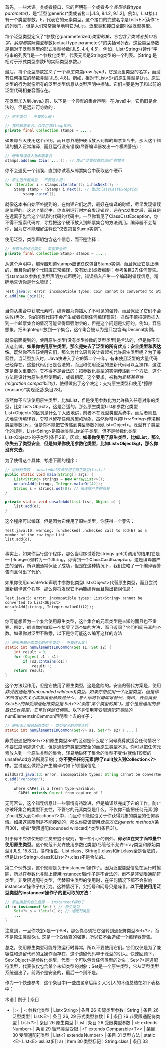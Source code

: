 首先，一些术语。类或者接口，它的声明有一个或者多个*类型参数(type parameter)*，是*泛型(generic)*类或者接口[JLS, 8.1.2, 9.1.2]。例如，List接口有一个类型参数，E，代表它的元素类型。这个接口的完整名字是List&lt;E&gt;(读作“E的列表”)，但是人们常常简单地叫它为List。泛型类和接口全部叫做泛型类型。

每个泛型类型定义了*参数化(parameterized)*类型的集，它包含了类或者接口名字，紧跟着*实际类型参数(actual type parameter)*的尖括号列表，这些类型参数是相对于泛型类型的形式类型参数[JLS, 4.4, 4.5]。例如，List&lt;String&gt;(读作“字符串的列表”)是一个参数化类型，代表元素是String类型的一个列表。(String 是相对于形式类型参数E的实际类型参数。)

最后，每个泛型参数定义了一个*原生类型(raw type)*，它是泛型类型的名字，而没有任何相应的参数类型[JLS, 4.8]。例如，相对于List&lt;E&gt;的原生类型是List。原生类型的行为就像所有的泛型类型信息从类型声明中擦除。它们主要是为了和以前的泛型代码相兼容而存在。

在泛型加入到Java之前，以下是一个典型的集合声明。在Java9中，它仍旧是合法的，但是远非可仿效的：
```java
// 原生类型 - 不要这么做！

// 我的邮票集合。仅仅包含Stamp实例。 
private final Collection stamps = ... ;
```
如果你今天使用这个声明，而且意外地把硬币放入到你的邮票集合中，那么这个错误的插入正常编译，而且运行没有错误(尽管编译器发出一个模糊警告)：
```java
// 硬币错误插入到邮票集合 
stamps.add(new Coin( ... )); // 发出“非受检查的调用”的警告
```
你不会遇见一个错误，直到你试着从邮票集合中获取这个硬币：
```java
// 原生迭代器类型 - 不要这么用！
for (Iterator i = stamps.iterator(); i.hasNext(); )
	Stamp stamp = (Stamp) i.next(); // 抛出ClassCastException 
		stamp.cancel();
```
就像这本书自始至终提到的，在构建它们之后，最好在编译的时候，尽早发现错误是值得的。这这个情况中，你直到运行时才会发现错误，远在它发生之后，而且是在远离于包含这个错误的代码的代码中。一旦你看见了ClassCastException，你不得不搜索代码库，寻找把这个硬币放入到邮票集合的方法调用。编译器不会帮你，因为它不能理解注释说“仅仅包含Stamp实例”。

使用泛型，类型声明包含这个信息，而不是注释：
```java
// 参数化的结合类型 - 类型安全的 
private final Collection<Stamp> stamps = ... ; 
```
从这个声明中，编译器知道stamps应该仅仅包含Stamp实例，而且保证它是正确的，而且你的整个代码库正常编译，没有发出(或者抑制；参考条目27)任何警告。当stamps以参数化类型声明方式声明时，错误插入产生一个编译时错误信息，精确地告诉你是什么错误：
```java
Test.java:9: error: incompatible types: Coin cannot be converted to Stamp
c.add(new Coin()); 
		  ^ 
```
当你从集合中获取元素时，编译器为你插入了不可见的强转，而且保证了它们不会失败(再次，你的所有代码不会产生或者抑制任何编译警告)。虽然不慎把硬币插入到一个邮票集合的情况可能显得牵强附会的，但是这个问题是实际的。例如，容易想象，把BigInteger放到一个集合，这个集合被认为是只包含BigDecimal实例。

就像前面提到的，使用原生类型(没有类型参数的泛型类型)是合法的，但是你不应该这么做。**如果你使用原生类型，那么是失去了泛型的所有优点：安全类型和表达性**。既然你不应该使用它们，那么为什么语言设计者起初允许原生类型呢？为了兼容性。当泛型加入时，Java快进入了它的第二个十年，有未使用泛型的大量代码已经存在。这些代码仍旧是合法的，而且和使用泛型的更新代码可以互操作，这注定是至关重要的。它不得不是合法的：把参数化类型的实例传递到一个方法，这个方法是设计为原生类型使用的，或者相反。这个要求，被称为*迁移兼容性(migration compatibility)*，使得做出了这个决定：支持原生类型和使用*擦除(erasure)*实现泛型(条目28)。

虽然你不应该使用原生类型，比如List，但是使用参数化为允许插入任意对象的类型，比如List&lt;Object&gt;，这是合适的。那么原生类型List和参数化类型List&lt;Object&gt;的区别是什么？大致地讲，前者不在泛型类型系统中，而后者则显式地告诉编译器，它可以留存任何类型的对象。虽然你可以把List&lt;String&gt;传递到类型参数List，但是你不能把它传递到类型参数列表List&lt;Object&gt;。泛型有子类型化的规则，List&lt;String&gt;是原始类型List的子类型，但不是参数化类型List&lt;Object&gt;的子类型(条目28)。因此，**如果你使用了原生类型，比如List，那么你失去了类型安全，但是如果你使用参数化类型，比如List&lt;Object&gt，那么你没有失去**。

为了使得这个具体，考虑下面的程序：
```java
// 运行时失败 - unsafeAdd方法使用了原生类型(List)!
public static void main(String[] args) {
	List<String> strings = new ArrayList<>();
	unsafeAdd(strings, Integer.valueOf(42));
	String s = strings.get(0); // 编译器产生的强转 
}

private static void unsafeAdd(List list, Object o) { 
	list.add(o); 
} 
```
这个程序可以编译，但是因为它使用了原生类型，你获得一个警告：
```
Test.java:10: warning: [unchecked] unchecked call to add(E) as a member of the raw type List
list.add(o); 
		^
```
事实上，如果你运行这个程序，那么当程序试着把strings.get(0)调用的结果(它是一个Integer)强转为一个String，你得到一个ClassCastException。这是编译器产生的强转，所以他通常保证了成功，但是在这种情况下，我们忽略了一个编译器警告而且付出了代价。

如果你使用unsafeAdd声明中参数化类型List&lt;Object&gt;代替原生类型，而且尝试重新编译这个程序，那么你将发现它不再能编译而且抛出错误信息：
```
Test.java:5: error: incompatible types: List<String> cannot be converted to List<Object>
unsafeAdd(strings, Integer.valueOf(42)); 
	^
```
你可能想着为一个集合使用原生类型，这个集合的元素类型是未知的而且也不重要。例如，假设你想编写一个接受了两个集的方法，而且返回了它们相同元素的个数。如果你对泛型不熟悉，以下是你可能这么编写这样的方法：
```java
// 使用未知元素类型的原生类型 - 不要这么做！
static int numElementsInCommon(Set s1, Set s2) {
	int result = 0;
	for (Object o1 : s1)
		if (s2.contains(o1)) 
			result++;
	return result; 
}
```
这个方法起作用，但是它使用了原生类型，这是危险的。安全的替代方案是，使用*非受限通配符(unbounded wildcard)*类型。如果你想使用一个泛型类型，但是你不知道也不关心实际类型参数是什么，那么你可以用问号替代。例如，泛型类型Set&lt;E&gt;的非受限通配符类型是 Set&lt;?&gt;(读做“某个类型的集”)。这个是最通用的参数化Set类型，它可以保留*任何*集。以下是使用非受限通配符类型的numElementsInCommon声明看上去的样子：
```java
// 使用无上限通配符类型 - 类型安全的和灵活的
static int numElementsInCommon(Set<?> s1, Set<?> s2) { ... }
```
非受限通配符Set&lt;?&gt;和原生类型Set的区别是什么呢？问号真得就适合任何情况？不要过度阐述这个点，但是通配符类型是安全的而原生类型不是。你可以把任何元素放入到一个原生类型的集合，轻易地破坏了集合的类型不变性(就像119页的unsafeAdd方法所展示的)；**你不要把任何元素(除了null)放入到Collection&lt;?&gt;中**。尝试这么做将会产生编译时如下的错误信息：
```java
WildCard.java:13: error: incompatible types: String cannot be converted to CAP#1
c.add("verboten"); 
	^ 
	where CAP#1 is a fresh type-variable:
	  CAP#1 extends Object from capture of ?
```
无可否认，这个错误信息让一些事情有待改进，但是编译器完成了它的工作，防止你破坏集合的类型不变性，不管它的元素类型是什么。不仅你不能把任何元素(除了null)放入到Collection&lt;?&gt;中，而且你不能假设关于你获得对象的类型的任何事情。如果这些限制是不能接受的，那么你应该使用*泛型方法(generic method)*(条目30)，或者*受限通配(bounded wildcard)*类型(条目31)。

对于你不应该使用原生类型这个规则，有一些小小的例外。**你必须在类字面常量中使用原生类型**。这个规范不允许使用参数化类型(尽管他不允许array类型和原始类型)[JLS, 15.8.2]。换句话说，List.class、String[].class和int.class全是合法的，但是List&lt;String&gt;.class和List&lt;?&gt;.class不是合法的。

第二个例外是，这个规则是关于instanceof操作子。因为泛型类型信息在运行时擦除，所以在参数化类型上使用instanceof操作子是不合法的，而不是非受限通配符类型。非受限通配符类型，代替原生类型的使用时，在任何情况下都不会影响instanceof操作子的行为。这种情况下，尖括号和问号只是噪音。**以下是使用用泛型类型的instanceof操作子的更可取的方法**：
```java
// 原生类型的合法使用 - instanceof操作子
if (o instanceof Set) { // 原生类型
	Set<?> s = (Set<?>) o; // 通配符类型
	... 
} 
```
注意到，一旦你决定o是一个Set，那么你必须把它强转到通配符类型Set&lt;?&gt;，而不是原生类型Set。这是一个受检查的强转，所以它不会造成一个编译器警告。

总之，使用原生类型可能导致运行时异常，所以不要使用它们。它们仅仅是为了兼容性和遗留代码的互操作而存在，这个遗留代码早于泛型的引入。快速回顾下，Set&lt;Object&gt;是参数化类型，代表一个可以包含任何类型的对象；Set&lt;?&gt;是通配符类型，代表仅仅包含某个未知类型的对象；Set是一个原生类型，它从泛型类型系统退出了。前两个是安全的，最后一个则不是。

作为一个快速参考，这个条目中(一些由这章后续引入)引入的术语总结在如下表格中：

术语 | 例子 | 条目
- | :-: | -: 
参数化类型 | List&lt;String&gt;| 条目 26 
实际类型参数 | String | 条目 26 
泛型类型 | List&lt;E&gt; | 条目 26, 29
形式类型参数 | E | 条目 26
非受限通配符类型 | List&lt;?&gt; | 条目 26
原生类型 | List | 条目 26
受限类型参数 | &lt;E extends Number&gt; | 条目 29
循环类型受限 | &lt;T extends Comparable&lt;T&gt;&gt; | 条目 30
受限通配符类型 | List&lt;? extends Number&gt; | 条目 31
泛型方法 | static &lt;E&gt; List&lt;E&gt; asList(E[] a) | Item 30
类型标记 | String.class | 条目 33
